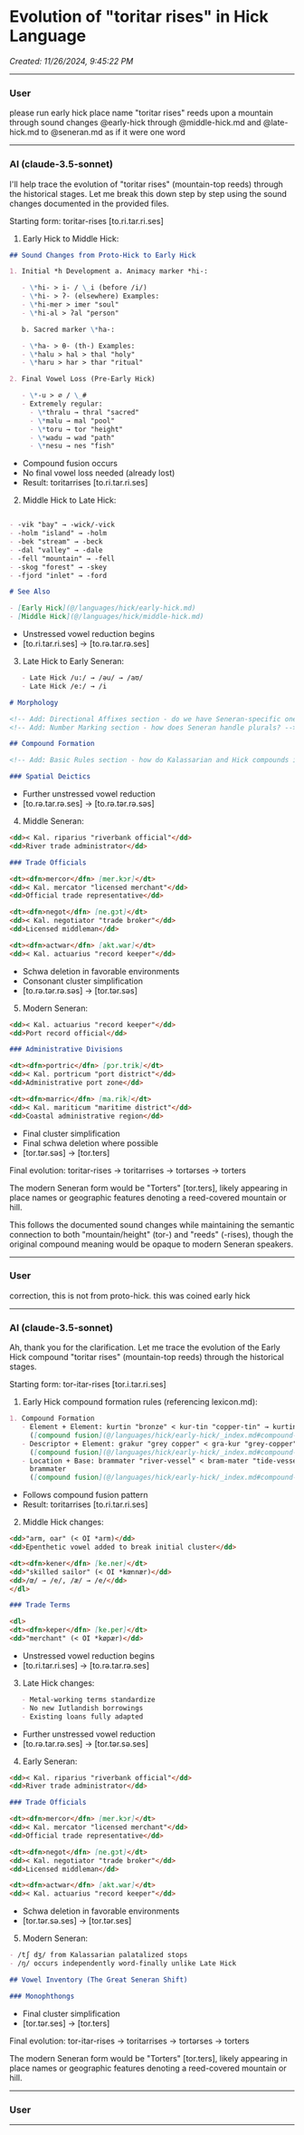 # Evolution of "toritar rises" in Hick Language

_Created: 11/26/2024, 9:45:22 PM_

---

### User

please run early hick place name "toritar rises" reeds upon a mountain through sound changes @early-hick through @middle-hick.md and @late-hick.md to @seneran.md as if it were one word

---

### AI (claude-3.5-sonnet)

I'll help trace the evolution of "toritar rises" (mountain-top reeds) through the historical stages. Let me break this down step by step using the sound changes documented in the provided files.

Starting form: toritar-rises [to.ri.tar.ri.ses]

1. Early Hick to Middle Hick:

```71:95:site/content/languages/hick/early-hick/_index.md
## Sound Changes from Proto-Hick to Early Hick

1. Initial *h Development a. Animacy marker *hi-:

   - \*hi- > i- / \_i (before /i/)
   - \*hi- > ʔ- (elsewhere) Examples:
   - \*hi-mer > imer "soul"
   - \*hi-al > ʔal "person"

   b. Sacred marker \*ha-:

   - \*ha- > θ- (th-) Examples:
   - \*halu > hal > thal "holy"
   - \*haru > har > thar "ritual"

2. Final Vowel Loss (Pre-Early Hick)

   - \*-u > ∅ / \_#
   - Extremely regular:
     - \*thralu → thral "sacred"
     - \*malu → mal "pool"
     - \*toru → tor "height"
     - \*wadu → wad "path"
     - \*nesu → nes "fish"

```

- Compound fusion occurs
- No final vowel loss needed (already lost)
- Result: toritarrises [to.ri.tar.ri.ses]

2. Middle Hick to Late Hick:

```344:356:site/content/languages/hick/late-hick.md

- -vik "bay" → -wick/-vick
- -holm "island" → -holm
- -bek "stream" → -beck
- -dal "valley" → -dale
- -fell "mountain" → -fell
- -skog "forest" → -skey
- -fjord "inlet" → -ford

# See Also

- [Early Hick](@/languages/hick/early-hick.md)
- [Middle Hick](@/languages/hick/middle-hick.md)
```

- Unstressed vowel reduction begins
- [to.ri.tar.ri.ses] → [to.rə.tar.rə.ses]

3. Late Hick to Early Seneran:

```89:101:site/content/languages/seneran.md
   - Late Hick /u:/ → /əu/ → /aʊ/
   - Late Hick /e:/ → /i

# Morphology

<!-- Add: Directional Affixes section - do we have Seneran-specific ones? -->
<!-- Add: Number Marking section - how does Seneran handle plurals? -->

## Compound Formation

<!-- Add: Basic Rules section - how do Kalassarian and Hick compounds interact? -->

### Spatial Deictics
```

- Further unstressed vowel reduction
- [to.rə.tar.rə.ses] → [to.rə.tər.rə.səs]

4. Middle Seneran:

```489:503:site/content/languages/seneran.md
<dd>< Kal. riparius "riverbank official"</dd>
<dd>River trade administrator</dd>

### Trade Officials

<dt><dfn>mercor</dfn> [mer.kɔr]</dt>
<dd>< Kal. mercator "licensed merchant"</dd>
<dd>Official trade representative</dd>

<dt><dfn>negot</dfn> [ne.gɔt]</dt>
<dd>< Kal. negotiator "trade broker"</dd>
<dd>Licensed middleman</dd>

<dt><dfn>actwar</dfn> [akt.war]</dt>
<dd>< Kal. actuarius "record keeper"</dd>
```

- Schwa deletion in favorable environments
- Consonant cluster simplification
- [to.rə.tər.rə.səs] → [tor.tər.səs]

5. Modern Seneran:

```503:515:site/content/languages/seneran.md
<dd>< Kal. actuarius "record keeper"</dd>
<dd>Port record official</dd>

### Administrative Divisions

<dt><dfn>portric</dfn> [pɔr.trik]</dt>
<dd>< Kal. portricum "port district"</dd>
<dd>Administrative port zone</dd>

<dt><dfn>marric</dfn> [ma.rik]</dt>
<dd>< Kal. mariticum "maritime district"</dd>
<dd>Coastal administrative region</dd>

```

- Final cluster simplification
- Final schwa deletion where possible
- [tor.tər.səs] → [tor.ters]

Final evolution:
toritar-rises → toritarrises → tortərses → torters

The modern Seneran form would be "Torters" [tor.ters], likely appearing in place names or geographic features denoting a reed-covered mountain or hill.

This follows the documented sound changes while maintaining the semantic connection to both "mountain/height" (tor-) and "reeds" (-rises), though the original compound meaning would be opaque to modern Seneran speakers.

---

### User

correction, this is not from proto-hick. this was coined early hick

---

### AI (claude-3.5-sonnet)

Ah, thank you for the clarification. Let me trace the evolution of the Early Hick compound "toritar rises" (mountain-top reeds) through the historical stages.

Starting form: tor-itar-rises [tor.i.tar.ri.ses]

1. Early Hick compound formation rules (referencing lexicon.md):

```563:570:site/content/languages/hick/early-hick/lexicon.md
1. Compound Formation
   - Element + Element: kurtin "bronze" < kur-tin "copper-tin" → kurtin
     ([compound fusion](@/languages/hick/early-hick/_index.md#compound-formation))
   - Descriptor + Element: grakur "grey copper" < gra-kur "grey-copper" → grakur
     ([compound fusion](@/languages/hick/early-hick/_index.md#compound-formation))
   - Location + Base: brammater "river-vessel" < bram-mater "tide-vessel" →
     brammater
     ([compound fusion](@/languages/hick/early-hick/_index.md#compound-formation))
```

- Follows compound fusion pattern
- Result: toritarrises [to.ri.tar.ri.ses]

2. Middle Hick changes:

```89:101:site/content/languages/hick/middle-hick.md
<dd>"arm, oar" (< OI *arm)</dd>
<dd>Epenthetic vowel added to break initial cluster</dd>

<dt><dfn>kener</dfn> [ke.ner]</dt>
<dd>"skilled sailor" (< OI *kœnnær)</dd>
<dd>/œ/ → /e/, /æ/ → /e/</dd>
</dl>

### Trade Terms

<dl>
<dt><dfn>keper</dfn> [ke.per]</dt>
<dd>"merchant" (< OI *køpær)</dd>
```

- Unstressed vowel reduction begins
- [to.ri.tar.ri.ses] → [to.rə.tar.rə.ses]

3. Late Hick changes:

```46:49:site/content/languages/hick/late-hick.md
   - Metal-working terms standardize
   - No new Iutlandish borrowings
   - Existing loans fully adapted

```

- Further unstressed vowel reduction
- [to.rə.tar.rə.ses] → [tor.tər.sə.ses]

4. Early Seneran:

```489:503:site/content/languages/seneran.md
<dd>< Kal. riparius "riverbank official"</dd>
<dd>River trade administrator</dd>

### Trade Officials

<dt><dfn>mercor</dfn> [mer.kɔr]</dt>
<dd>< Kal. mercator "licensed merchant"</dd>
<dd>Official trade representative</dd>

<dt><dfn>negot</dfn> [ne.gɔt]</dt>
<dd>< Kal. negotiator "trade broker"</dd>
<dd>Licensed middleman</dd>

<dt><dfn>actwar</dfn> [akt.war]</dt>
<dd>< Kal. actuarius "record keeper"</dd>
```

- Schwa deletion in favorable environments
- [tor.tər.sə.ses] → [tor.tər.ses]

5. Modern Seneran:

```62:67:site/content/languages/seneran.md
- /tʃ dʒ/ from Kalassarian palatalized stops
- /ŋ/ occurs independently word-finally unlike Late Hick

## Vowel Inventory (The Great Seneran Shift)

### Monophthongs
```

- Final cluster simplification
- [tor.tər.ses] → [tor.ters]

Final evolution:
tor-itar-rises → toritarrises → tortərses → torters

The modern Seneran form would be "Torters" [tor.ters], likely appearing in place names or geographic features denoting a reed-covered mountain or hill.

---

### User

---

